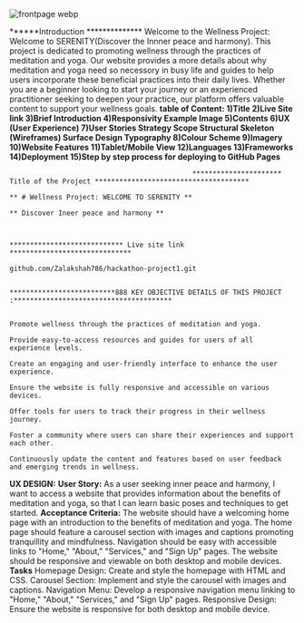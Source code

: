 
![frontpage webp](https://github.com/user-attachments/assets/7252bacf-cd9d-4f3a-851f-ac2887c183e8)


******Introduction **************
Welcome to the Wellness Project: Welcome to SERENITY(Discover the Innner peace and harmony). This project is dedicated to promoting wellness through the practices of meditation and yoga. Our website provides a more details about why meditation and yoga need so necessory in busy life and  guides to help users incorporate these beneficial practices into their daily lives. Whether you are a beginner looking to start your journey or an experienced practitioner seeking to deepen your practice, our platform offers valuable content to support your wellness goals.
                                                                                          **table of Content:
                                                                                            1)Title
                                                                                            2)Live Site link
                                                                                            3)Brief Introduction
                                                                                            4)Responsivity Example Image
                                                                                            5)Contents
                                                                                            6)UX (User Experience)
                                                                                            7)User Stories
                                                                                                     Strategy
                                                                                                      Scope
                                                                                                      Structural
                                                                                                      Skeleton (Wireframes)
                                                                                                       Surface
                                                                                                       Design
                                                                                                       Typography
                                                                                            8)Colour Scheme
                                                                                            9)Imagery
                                                                                            10)Website Features
                                                                                            11)Tablet/Mobile View
                                                                                            12)Languages
                                                                                            13)Frameworks
                                                                                            14)Deployment
                                                                                            15)Step by step process for deploying to GitHub Pages**


                                                 ********************** Title of the Project ************************************** 
                                                                                   ** # Wellness Project: WELCOME TO SERENITY **
                                                                                  ** Discover Ineer peace and harmony **


                                                     **************************** Live site link ******************************
                                                                       github.com/Zalakshah786/hackathon-project1.git

                                              **************************888 KEY OBJECTIVE DETAILS OF THIS PROJECT :***************************************

                                                                              Promote wellness through the practices of meditation and yoga.
                                                                              Provide easy-to-access resources and guides for users of all experience levels.
                                                                              Create an engaging and user-friendly interface to enhance the user experience.
                                                                              Ensure the website is fully responsive and accessible on various devices.
                                                                              Offer tools for users to track their progress in their wellness journey.
                                                                              Foster a community where users can share their experiences and support each other.
                                                                              Continuously update the content and features based on user feedback and emerging trends in wellness.
**UX DESIGN:**
**User Story:**
As a user seeking inner peace and harmony, I want to access a website that provides information about the benefits of meditation and yoga, so that I can learn basic poses and techniques to get started.
**Acceptance Criteria:**
The website should have a welcoming home page with an introduction to the benefits of meditation and yoga.
The home page should feature a carousel section with images and captions promoting tranquillity and mindfulness.
Navigation should be easy with accessible links to "Home," "About," "Services," and "Sign Up" pages.
The website should be responsive and viewable on both desktop and mobile devices.
**Tasks**
Homepage Design: Create and style the homepage with HTML and CSS.
Carousel Section: Implement and style the carousel with images and captions.
Navigation Menu: Develop a responsive navigation menu linking to "Home," "About," "Services," and "Sign Up" pages.
Responsive Design: Ensure the website is responsive for both desktop and mobile device.                                                                                

                                                                              


                                                                              
                                                                                  


                                                                                            
